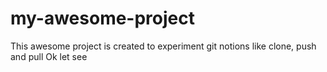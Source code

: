 # my-awesome-project
This awesome project is created to experiment git notions like clone, push and pull
Ok let see

